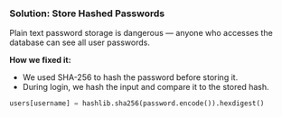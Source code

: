 ### Solution: Store Hashed Passwords

Plain text password storage is dangerous — anyone who accesses the database can see all user passwords.

**How we fixed it:**
- We used SHA-256 to hash the password before storing it.
- During login, we hash the input and compare it to the stored hash.

```python
users[username] = hashlib.sha256(password.encode()).hexdigest()
